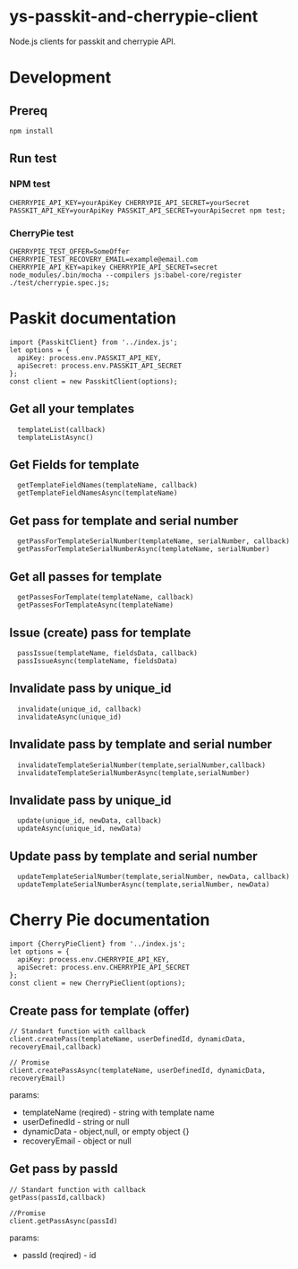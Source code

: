 # ys-passkit-and-cherrypie-client

Node.js clients for passkit and cherrypie API. 

# Development

## Prereq

```
npm install
```

## Run test

### NPM test
```
CHERRYPIE_API_KEY=yourApiKey CHERRYPIE_API_SECRET=yourSecret PASSKIT_API_KEY=yourApiKey PASSKIT_API_SECRET=yourApiSecret npm test;
```
### CherryPie test
```
CHERRYPIE_TEST_OFFER=SomeOffer CHERRYPIE_TEST_RECOVERY_EMAIL=example@email.com CHERRYPIE_API_KEY=apikey CHERRYPIE_API_SECRET=secret  node_modules/.bin/mocha --compilers js:babel-core/register ./test/cherrypie.spec.js;
```

# Paskit documentation
```
import {PasskitClient} from '../index.js';
let options = {
  apiKey: process.env.PASSKIT_API_KEY,
  apiSecret: process.env.PASSKIT_API_SECRET
};
const client = new PasskitClient(options);
```
## Get all your templates
```
  templateList(callback)
  templateListAsync()
```
  
## Get Fields for template
```  
  getTemplateFieldNames(templateName, callback)
  getTemplateFieldNamesAsync(templateName)
```

## Get pass for template and serial number
``` 
  getPassForTemplateSerialNumber(templateName, serialNumber, callback) 
  getPassForTemplateSerialNumberAsync(templateName, serialNumber)
``` 

## Get all passes for template
``` 
  getPassesForTemplate(templateName, callback)
  getPassesForTemplateAsync(templateName)
``` 

## Issue (create) pass for template
```
  passIssue(templateName, fieldsData, callback) 
  passIssueAsync(templateName, fieldsData)
```

## Invalidate pass by unique_id
```
  invalidate(unique_id, callback)
  invalidateAsync(unique_id) 
```
## Invalidate pass by template and serial number
```
  invalidateTemplateSerialNumber(template,serialNumber,callback)
  invalidateTemplateSerialNumberAsync(template,serialNumber)
```

## Invalidate pass by unique_id
```
  update(unique_id, newData, callback) 
  updateAsync(unique_id, newData) 
```

 ## Update pass by template and serial number
```
  updateTemplateSerialNumber(template,serialNumber, newData, callback)
  updateTemplateSerialNumberAsync(template,serialNumber, newData) 
```

# Cherry Pie documentation
```
import {CherryPieClient} from '../index.js';
let options = {
  apiKey: process.env.CHERRYPIE_API_KEY,
  apiSecret: process.env.CHERRYPIE_API_SECRET
};
const client = new CherryPieClient(options);
```
## Create pass for template (offer)
```
// Standart function with callback  
client.createPass(templateName, userDefinedId, dynamicData, recoveryEmail,callback)
 
// Promise  
client.createPassAsync(templateName, userDefinedId, dynamicData, recoveryEmail)
```
params: 
   * templateName (reqired) - string with template name
   * userDefinedId - string or null   
   * dynamicData - object,null, or empty object {}
   * recoveryEmail - object or null
   
## Get pass by passId 
``` 
// Standart function with callback  
getPass(passId,callback)

//Promise  
client.getPassAsync(passId)
```
params: 
   * passId (reqired) - id 
  
 

